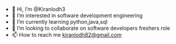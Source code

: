 - 👋 Hi, I’m @Kiranlodh3
- 👀 I’m interested in software development engineering
- 🌱 I’m currently learning python,java,sql
- 💞️ I’m looking to collaborate on software developers freshers role
- 📫 How to reach me kiranlodh82@gmail.com

<!---
Kiranlodh3/Kiranlodh3 is a ✨ special ✨ repository because its `README.md` (this file) appears on your GitHub profile.
You can click the Preview link to take a look at your changes.
--->
